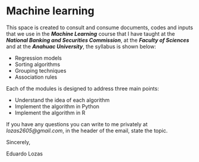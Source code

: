 # Machine learning

This space is created to consult and consume documents, codes and inputs that we use in the **_Machine Learning_** course that I have taught at the **_National Banking and Securities Commission_**, at the **_Faculty of Sciences_** and at the **_Anahuac University_**, the syllabus is shown below:

+ Regression models
+ Sorting algorithms
+ Grouping techniques
+ Association rules

Each of the modules is designed to address three main points:

+ Understand the idea of ​​each algorithm
+ Implement the algorithm in Python
+ Implement the algorithm in R

If you have any questions you can write to me privately at _lozas2605@gmail.com_, in the header of the email, state the topic.

Sincerely,

Eduardo Lozas
